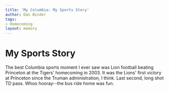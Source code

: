 ```yaml
---
title: 'My Columbia: My Sports Story'
author: Dan Binder
tags:
- Homecoming
layout: memory
---
```


# My Sports Story

The best Columbia sports moment I ever saw was Lion football beating Princeton at the Tigers' homecoming in 2003.  It was the Lions' first victory at Princeton since the Truman administration, I think.  Last second, long shot TD pass.  Whoo hooray--the bus ride home was fun.

